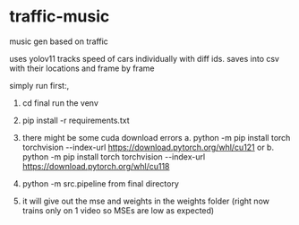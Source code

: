 # traffic-music
music gen based on traffic


uses yolov11
tracks speed of cars individually with diff ids. 
saves into csv with their locations and frame by frame


simply run first:,
1. cd final
run the venv
2. pip install -r requirements.txt
3. there might be some cuda download errors
    a. python -m pip install torch torchvision --index-url https://download.pytorch.org/whl/cu121
    or
    b. python -m pip install torch torchvision --index-url https://download.pytorch.org/whl/cu118

4. python -m src.pipeline from final directory
5. it will give out the mse and weights in the weights folder (right now trains only on 1 video so MSEs are low as expected)

